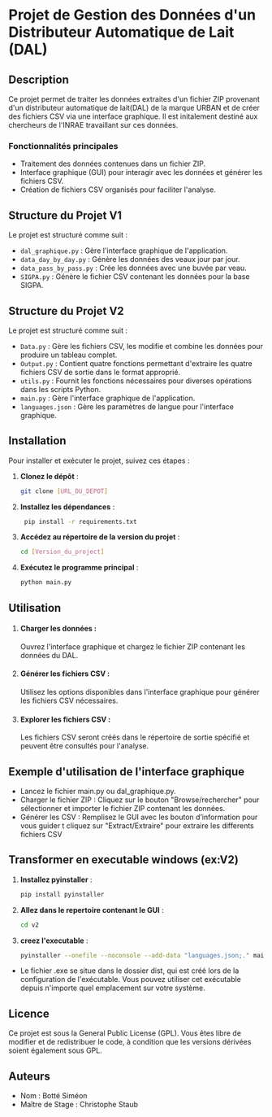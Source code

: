 # Projet de Gestion des Données d'un Distributeur Automatique de Lait (DAL)

## Description

Ce projet permet de traiter les données extraites d'un fichier ZIP provenant d'un distributeur automatique de lait(DAL) de la marque URBAN et de créer des fichiers CSV via une interface graphique. Il est initalement destiné aux chercheurs de l'INRAE travaillant sur ces données. 

### Fonctionnalités principales

- Traitement des données contenues dans un fichier ZIP.
- Interface graphique (GUI) pour interagir avec les données et générer les fichiers CSV.
- Création de fichiers CSV organisés pour faciliter l'analyse.

## Structure du Projet V1

Le projet est structuré comme suit :

- `dal_graphique.py` : Gère l'interface graphique de l'application.
- `data_day_by_day.py` : Génère les données des veaux jour par jour.
- `data_pass_by_pass.py` : Crée les données avec une buvée par veau.
- `SIGPA.py` : Génère le fichier CSV contenant les données pour la base SIGPA.

## Structure du Projet V2

Le projet est structuré comme suit :

- `Data.py` : Gère les fichiers CSV, les modifie et combine les données pour produire un tableau complet.
- `Output.py` : Contient quatre fonctions permettant d'extraire les quatre fichiers CSV de sortie dans le format approprié.
- `utils.py` : Fournit les fonctions nécessaires pour diverses opérations dans les scripts Python.
- `main.py` : Gère l'interface graphique de l'application.
- `languages.json` : Gère les paramètres de langue pour l'interface graphique.

## Installation

Pour installer et exécuter le projet, suivez ces étapes :

1. **Clonez le dépôt** :
   ```bash
   git clone [URL_DU_DEPOT]
2. **Installez les dépendances** :
   ```bash
    pip install -r requirements.txt
3. **Accédez au répertoire de la version du projet** :
   ```bash
   cd [Version_du_project]
4. **Exécutez le programme principal** :
   ```bash
   python main.py

## Utilisation

1. #### Charger les données :

   Ouvrez l'interface graphique et chargez le fichier ZIP contenant les données du DAL.

2. #### Générer les fichiers CSV :

   Utilisez les options disponibles dans l'interface graphique pour générer les fichiers CSV nécessaires.

3. #### Explorer les fichiers CSV :

   Les fichiers CSV seront créés dans le répertoire de sortie spécifié et peuvent être consultés pour l'analyse.
   
## Exemple d'utilisation de l'interface graphique
-  Lancez le fichier main.py ou dal_graphique.py.
-	Charger le fichier ZIP : Cliquez sur le bouton "Browse/rechercher" pour sélectionner et importer le fichier ZIP contenant les données.
-	Générer les CSV : Remplisez le GUI avec les bouton d’information pour vous guider t cliquez sur "Extract/Extraire" pour extraire les differents fichiers CSV

## Transformer en executable windows (ex:V2)
1. **Installez pyinstaller** :
   ```bash
   pip install pyinstaller
2. **Allez dans le repertoire contenant le GUI** :
   ```bash
   cd v2
3. **creez l'executable** :
   ```bash
   pyinstaller --onefile --noconsole --add-data "languages.json;." main.py
   
- Le fichier .exe se situe dans le dossier dist, qui est créé lors de la configuration de l'exécutable. Vous pouvez utiliser cet exécutable depuis n'importe quel emplacement sur votre système.

  


## Licence

Ce projet est sous la General Public License (GPL). Vous êtes libre de modifier et de redistribuer le code, à condition que les versions dérivées soient également sous GPL.

## Auteurs

- Nom : Botté Siméon
- Maître de Stage : Christophe Staub

